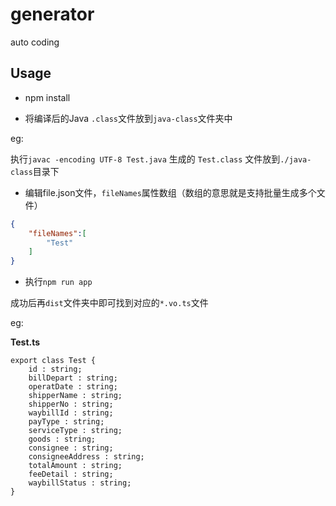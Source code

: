 # generator
auto coding 


## Usage

- npm install

- 将编译后的Java `.class`文件放到`java-class`文件夹中

eg:

执行`javac -encoding UTF-8 Test.java` 生成的 `Test.class` 文件放到`./java-class`目录下

- 编辑file.json文件，`fileNames`属性数组（数组的意思就是支持批量生成多个文件）

```json
{
    "fileNames":[
        "Test"
    ]
}
```


- 执行`npm run app`

成功后再`dist`文件夹中即可找到对应的`*.vo.ts`文件


eg:

**Test.ts**

```
export class Test { 
	id : string;
	billDepart : string;
	operatDate : string;
	shipperName : string;
	shipperNo : string;
	waybillId : string;
	payType : string;
	serviceType : string;
	goods : string;
	consignee : string;
	consigneeAddress : string;
	totalAmount : string;
	feeDetail : string;
	waybillStatus : string;
}
```
